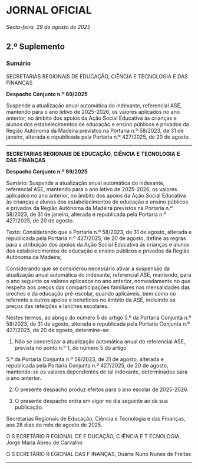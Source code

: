 # JORNAL OFICIAL

###### Sexta-feira, 29 de agosto de 2025

## **2.º Suplemento**

### **Sumário**

SECRETARIAS REGIONAIS DE EDUCAÇÃO, CIÊNCIA E TECNOLOGIA
E DAS FINANÇAS

**Despacho Conjunto n.º 89/2025**

Suspende a atualização anual automática do indexante, referencial ASE, mantendo
para o ano letivo de 2025-2026, os valores aplicados no ano anterior, no âmbito dos
apoios da Ação Social Educativa às crianças e alunos dos estabelecimentos de
educação e ensino públicos e privados da Região Autónoma da Madeira previstos na
Portaria n.º 58/2023, de 31 de janeiro, alterada e republicada pela Portaria
n.º 427/2025, de 20 de agosto.




---

**SECRETARIAS** **REGIONAIS** **DE** **EDUCAÇÃO,** **CIÊNCIA** **E** **TECNOLOGIA** **E** **DAS** **FINANÇAS**


**Despacho Conjunto n.º 89/2025**


Sumário:
Suspende a atualização anual automática do indexante, referencial ASE, mantendo para o ano letivo de 2025-2026, os valores aplicados
no ano anterior, no âmbito dos apoios da Ação Social Educativa às crianças e alunos dos estabelecimentos de educação e ensino públicos
e privados da Região Autónoma da Madeira previstos na Portaria n.º 58/2023, de 31 de janeiro, alterada e republicada pela Portaria
n.º 427/2025, de 20 de agosto.

Texto:
Considerando que a Portaria n.º 58/2023, de 31 de agosto, alterada e republicada pela Portaria n.º 427/2025, de 20 de
agosto, define as regras para a atribuição dos apoios da Ação Social Educativa às crianças e alunos dos estabelecimentos de
educação e ensino públicos e privados da Região Autónoma da Madeira;

Considerando que se considerou necessário ativar a suspensão da atualização anual automática do indexante, referencial
ASE, mantendo, para o ano seguinte os valores aplicados no ano anterior, nomeadamente no que respeita aos preços das
comparticipações familiares nas mensalidades das creches e da educação pré-escolar, quando aplicáveis, bem como no
referente a outros apoios e benefícios no âmbito da ASE, incluindo os preços das refeições e lanches escolares.

Nestes termos, ao abrigo do número 5 do artigo 5.º da Portaria Conjunta n.º 58/2023, de 31 de agosto, alterada e
republicada pela Portaria Conjunta n.º 427/2025, de 20 de agosto, determine-se:


1) Não se concretizar a atualização automática anual do referencial ASE, prevista no ponto n.º 1, do número 5 do artigo

5.º da Portaria Conjunta n.º 58/2023, de 31 de agosto, alterada e republicada pela Portaria Conjunta n.º 427/2025, de
20 de agosto, mantendo-se os valores dependentes de tal indexante, determinados para o ano anterior.

2) O presente despacho produz efeitos para o ano escolar de 2025-2026.

3) O presente despacho entra em vigor no dia seguinte ao da sua publicação.

Secretarias Regionais de Educação, Ciência e Tecnologia e das Finanças, aos 28 dias do mês de agosto de 2025.

O S ECRETÁRIO R EGIONAL DE E DUCAÇÃO, C IÊNCIA E T ECNOLOGIA, Jorge Maria Abreu de Carvalho

O S ECRETÁRIO R EGIONAL DAS F INANÇAS, Duarte Nuno Nunes de Freitas




---
